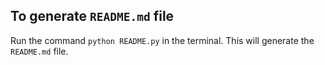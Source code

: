 ## To generate `README.md` file

Run the command `python README.py` in the terminal. This will generate the `README.md` file.
